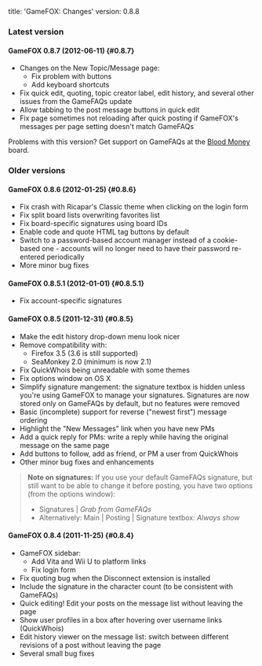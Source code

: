 title: 'GameFOX: Changes'
version: 0.8.8

### Latest version

#### GameFOX 0.8.7 (2012-06-11) {#0.8.7}

* Changes on the New Topic/Message page:
  - Fix problem with buttons
  - Add keyboard shortcuts
* Fix quick edit, quoting, topic creator label, edit history, and several other
  issues from the GameFAQs update
* Allow tabbing to the post message buttons in quick edit
* Fix page sometimes not reloading after quick posting if GameFOX's messages
  per page setting doesn't match GameFAQs

Problems with this version? Get support on GameFAQs at the
[Blood Money](http://www.gamefaqs.com/boards/565885-blood-money) board.

### Older versions

#### GameFOX 0.8.6 (2012-01-25) {#0.8.6}

* Fix crash with Ricapar's Classic theme when clicking on the login form
* Fix split board lists overwriting favorites list
* Fix board-specific signatures using board IDs
* Enable code and quote HTML tag buttons by default
* Switch to a password-based account manager instead of a cookie-based one -
  accounts will no longer need to have their password re-entered periodically
* More minor bug fixes

#### GameFOX 0.8.5.1 (2012-01-01) {#0.8.5.1}

* Fix account-specific signatures

#### GameFOX 0.8.5 (2011-12-31) {#0.8.5}

* Make the edit history drop-down menu look nicer
* Remove compatibility with:
    * Firefox 3.5 (3.6 is still supported)
    * SeaMonkey 2.0 (minimum is now 2.1)
* Fix QuickWhois being unreadable with some themes
* Fix options window on OS X
* Simplify signature mangement: the signature textbox is hidden unless you're
  using GameFOX to manage your signatures. Signatures are now stored only on
  GameFAQs by default, but no features were removed
* Basic (incomplete) support for reverse ("newest first") message ordering
* Highlight the "New Messages" link when you have new PMs
* Add a quick reply for PMs: write a reply while having the original message on
  the same page
* Add buttons to follow, add as friend, or PM a user from QuickWhois
* Other minor bug fixes and enhancements

> **Note on signatures:** If you use your default GameFAQs signature, but still
> want to be able to change it before posting, you have two options (from the
> options window):
>
> * Signatures | *Grab from GameFAQs*
> * Alternatively: Main | Posting | Signature textbox: *Always show*

#### GameFOX 0.8.4 (2011-11-25) {#0.8.4}

* GameFOX sidebar:
    * Add Vita and Wii U to platform links
    * Fix login form
* Fix quoting bug when the Disconnect extension is installed
* Include the signature in the character count (to be consistent with GameFAQs)
* Quick editing! Edit your posts on the message list without leaving the page
* Show user profiles in a box after hovering over username links (QuickWhois)
* Edit history viewer on the message list: switch between different revisions of
  a post without leaving the page
* Several small bug fixes
